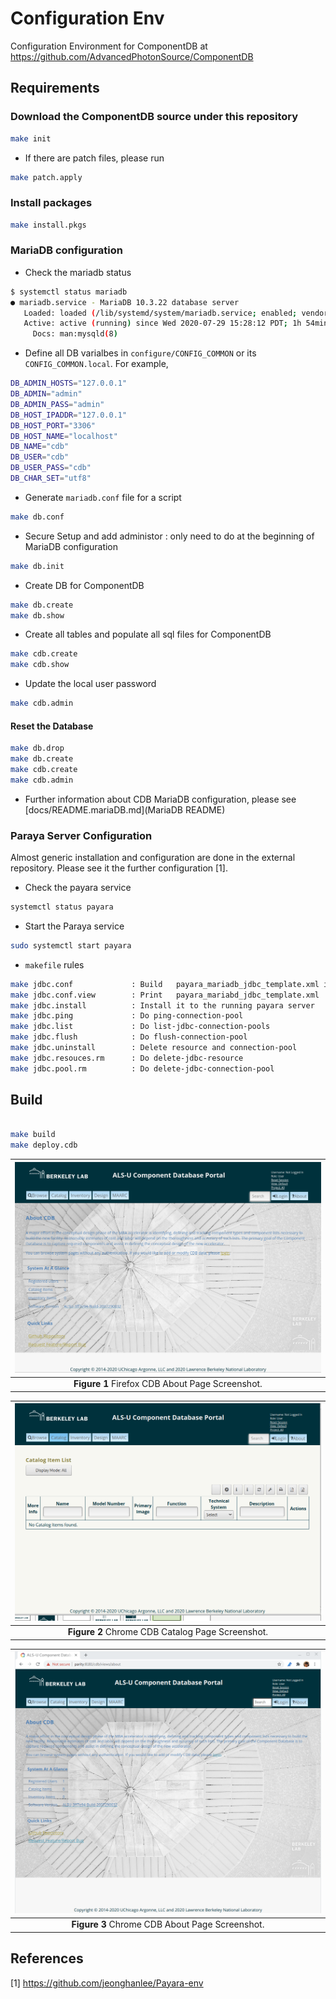 # Configuration Env

Configuration Environment for ComponentDB at <https://github.com/AdvancedPhotonSource/ComponentDB>

## Requirements

### Download the ComponentDB source under this repository

```bash
make init
```

* If there are patch files, please run

```bash
make patch.apply
```

### Install packages

```bash
make install.pkgs
```

### MariaDB configuration

* Check the mariadb status

```bash
$ systemctl status mariadb
● mariadb.service - MariaDB 10.3.22 database server
   Loaded: loaded (/lib/systemd/system/mariadb.service; enabled; vendor preset:
   Active: active (running) since Wed 2020-07-29 15:28:12 PDT; 1h 54min ago
     Docs: man:mysqld(8)
```

* Define all DB varialbes in `configure/CONFIG_COMMON` or its `CONFIG_COMMON.local`. For example,

```bash
DB_ADMIN_HOSTS="127.0.0.1"
DB_ADMIN="admin"
DB_ADMIN_PASS="admin"
DB_HOST_IPADDR="127.0.0.1"
DB_HOST_PORT="3306"
DB_HOST_NAME="localhost"
DB_NAME="cdb"
DB_USER="cdb"
DB_USER_PASS="cdb"
DB_CHAR_SET="utf8"
```

* Generate `mariadb.conf` file for a script

```bash
make db.conf
```

* Secure Setup and add administor : only need to do at the beginning of MariaDB configuration

```bash
make db.init
```

* Create DB for ComponentDB

```bash
make db.create
make db.show
```

* Create all tables and populate all sql files for ComponentDB

```bash
make cdb.create
make cdb.show
```

* Update the local user password

```bash
make cdb.admin
```

#### Reset the Database

```bash
make db.drop
make db.create
make cdb.create
make cdb.admin
```

* Further information about CDB MariaDB configuration, please see [docs/README.mariaDB.md](MariaDB README)

### Paraya Server Configuration

Almost generic installation and configuration are done in the external repository. Please see it the further configuration [1].

* Check the payara service

```bash
systemctl status payara
```

* Start the Paraya service

```bash
sudo systemctl start payara
```

* `makefile` rules

```bash
make jdbc.conf             : Build   payara_mariadb_jdbc_template.xml in SITE_TEMPLATE_PATH
make jdbc.conf.view        : Print   payara_mariabd_jdbc_template.xml
make jdbc.install          : Install it to the running payara server
make jdbc.ping             : Do ping-connection-pool
make jdbc.list             : Do list-jdbc-connection-pools
make jdbc.flush            : Do flush-connection-pool
make jdbc.uninstall        : Delete resource and connection-pool
make jdbc.resouces.rm      : Do delete-jdbc-resource
make jdbc.pool.rm          : Do delete-jdbc-connection-pool
```

## Build

```bash

make build
make deploy.cdb
```

|![FFCDB1](docs/ff_cdb_about.png)|
| :---: |
|**Figure 1** Firefox CDB About Page Screenshot.|

|![FFCDB2](docs/ff_cdb_catalog.png)|
| :---: |
|**Figure 2** Chrome CDB Catalog Page Screenshot.|

|![CRCDB](docs/chrome_cdb_about.png)|
| :---: |
|**Figure 3** Chrome CDB About Page Screenshot.|

## References

[1] <https://github.com/jeonghanlee/Payara-env>
